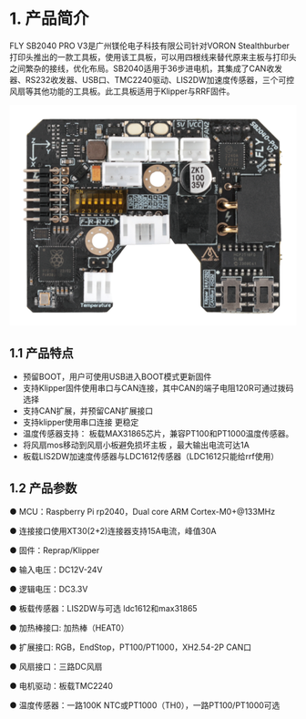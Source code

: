 # 1. 产品简介

FLY SB2040 PRO V3是广州镁伦电子科技有限公司针对VORON Stealthburber打印头推出的一款工具板，使用该工具板，可以用四根线来替代原来主板与打印头之间繁杂的接线，优化布局。SB2040适用于36步进电机，其集成了CAN收发器、RS232收发器、USB口、TMC2240驱动、LIS2DW加速度传感器，三个可控风扇等其他功能的工具板。此工具板适用于Klipper与RRF固件。

![v3](../../images/boards/fly_sb2040_v3_pro/sb2040.png)

## 1.1 产品特点

* 预留BOOT，用户可使用USB进入BOOT模式更新固件
* 支持Klipper固件使用串口与CAN连接，其中CAN的端子电阻120R可通过拨码选择
* 支持CAN扩展，并预留CAN扩展接口
*  支持klipper使用串口连接 更稳定
* 温度传感器支持： 板载MAX31865芯片，兼容PT100和PT1000温度传感器。
* 将风扇mos移动到风扇小板避免损坏主板 ，最大输出电流可达1A
* 板载LIS2DW加速度传感器与LDC1612传感器（LDC1612只能给rrf使用）



## 1.2 产品参数

● MCU：Raspberry Pi rp2040，Dual core ARM Cortex-M0+@133MHz

● 连接接口使用XT30(2+2)连接器支持15A电流，峰值30A

● 固件：Reprap/Klipper

● 输入电压：DC12V-24V

● 逻辑电压：DC3.3V

● 板载传感器：LIS2DW与可选 ldc1612和max31865

● 加热棒接口: 加热棒（HEAT0）

● 扩展接口: RGB，EndStop，PT100/PT1000，XH2.54-2P CAN口

● 风扇接口：三路DC风扇

● 电机驱动：板载TMC2240

● 温度传感器：一路100K NTC或PT1000（TH0），一路PT100/PT1000可选

